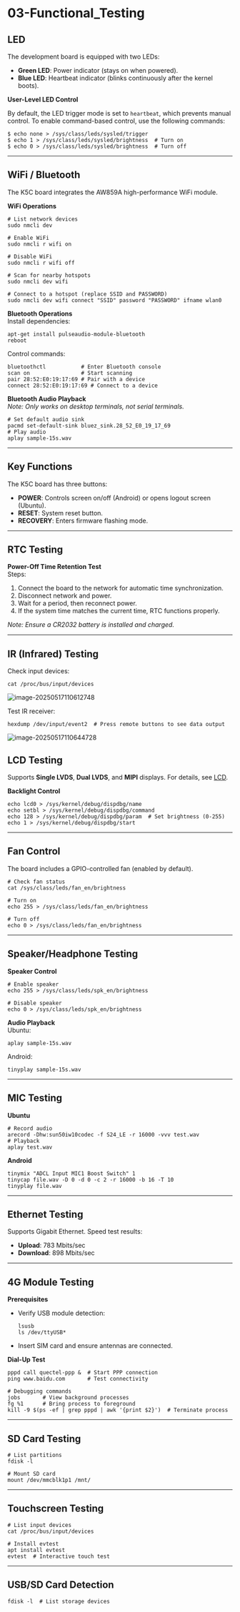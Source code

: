 # 03-Functional_Testing

## LED

The development board is equipped with two LEDs:  
- **Green LED**: Power indicator (stays on when powered).  
- **Blue LED**: Heartbeat indicator (blinks continuously after the kernel boots).  

**User-Level LED Control**  

By default, the LED trigger mode is set to `heartbeat`, which prevents manual control. To enable command-based control, use the following commands:  

```shell
$ echo none > /sys/class/leds/sysled/trigger
$ echo 1 > /sys/class/leds/sysled/brightness  # Turn on
$ echo 0 > /sys/class/leds/sysled/brightness  # Turn off
```

---

## WiFi / Bluetooth

The K5C board integrates the AW859A high-performance WiFi module.  

**WiFi Operations**  
```shell
# List network devices
sudo nmcli dev

# Enable WiFi
sudo nmcli r wifi on

# Disable WiFi
sudo nmcli r wifi off

# Scan for nearby hotspots
sudo nmcli dev wifi

# Connect to a hotspot (replace SSID and PASSWORD)
sudo nmcli dev wifi connect "SSID" password "PASSWORD" ifname wlan0
```

**Bluetooth Operations**  
Install dependencies:  
```shell
apt-get install pulseaudio-module-bluetooth
reboot
```

Control commands:  
```shell
bluetoothctl           # Enter Bluetooth console
scan on                # Start scanning
pair 28:52:E0:19:17:69 # Pair with a device
connect 28:52:E0:19:17:69 # Connect to a device
```

**Bluetooth Audio Playback**  
*Note: Only works on desktop terminals, not serial terminals.*  
```shell
# Set default audio sink
pacmd set-default-sink bluez_sink.28_52_E0_19_17_69
# Play audio
aplay sample-15s.wav
```

---

## Key Functions

The K5C board has three buttons:  
- **POWER**: Controls screen on/off (Android) or opens logout screen (Ubuntu).  
- **RESET**: System reset button.  
- **RECOVERY**: Enters firmware flashing mode.  

---

## RTC Testing

**Power-Off Time Retention Test**  
Steps:  
1. Connect the board to the network for automatic time synchronization.  
2. Disconnect network and power.  
3. Wait for a period, then reconnect power.  
4. If the system time matches the current time, RTC functions properly.  

*Note: Ensure a CR2032 battery is installed and charged.*  

---

## IR (Infrared) Testing

Check input devices:  
```shell
cat /proc/bus/input/devices
```

![image-20250517110612748](http://tanzhtanzh.oss-cn-shenzhen.aliyuncs.com/img/image-20250517110612748.png)

Test IR receiver:  

```shell
hexdump /dev/input/event2  # Press remote buttons to see data output
```

![image-20250517110644728](http://tanzhtanzh.oss-cn-shenzhen.aliyuncs.com/img/image-20250517110644728.png)

## LCD Testing

Supports **Single LVDS**, **Dual LVDS**, and **MIPI** displays. For details, see [LCD](../05-Drivers_Development/LCD.md).  

**Backlight Control**  

```shell
echo lcd0 > /sys/kernel/debug/dispdbg/name
echo setbl > /sys/kernel/debug/dispdbg/command
echo 128 > /sys/kernel/debug/dispdbg/param  # Set brightness (0-255)
echo 1 > /sys/kernel/debug/dispdbg/start
```

---

## Fan Control

The board includes a GPIO-controlled fan (enabled by default).  

```shell
# Check fan status
cat /sys/class/leds/fan_en/brightness

# Turn on
echo 255 > /sys/class/leds/fan_en/brightness

# Turn off
echo 0 > /sys/class/leds/fan_en/brightness
```

---

## Speaker/Headphone Testing

**Speaker Control**  
```shell
# Enable speaker
echo 255 > /sys/class/leds/spk_en/brightness

# Disable speaker
echo 0 > /sys/class/leds/spk_en/brightness
```

**Audio Playback**  
Ubuntu:  
```shell
aplay sample-15s.wav
```

Android:  
```shell
tinyplay sample-15s.wav
```

---

## MIC Testing

**Ubuntu**  
```shell
# Record audio
arecord -Dhw:sun50iw10codec -f S24_LE -r 16000 -vvv test.wav
# Playback
aplay test.wav
```

**Android**  
```shell
tinymix "ADCL Input MIC1 Boost Switch" 1
tinycap file.wav -D 0 -d 0 -c 2 -r 16000 -b 16 -T 10
tinyplay file.wav
```

---

## Ethernet Testing

Supports Gigabit Ethernet. Speed test results:  
- **Upload**: 783 Mbits/sec  
- **Download**: 898 Mbits/sec  

---

## 4G Module Testing

**Prerequisites**  
- Verify USB module detection:  
  ```shell
  lsusb
  ls /dev/ttyUSB*
  ```
- Insert SIM card and ensure antennas are connected.  

**Dial-Up Test**  
```shell
pppd call quectel-ppp &  # Start PPP connection
ping www.baidu.com       # Test connectivity

# Debugging commands
jobs       # View background processes
fg %1      # Bring process to foreground
kill -9 $(ps -ef | grep pppd | awk '{print $2}')  # Terminate process
```

---

## SD Card Testing

```shell
# List partitions
fdisk -l

# Mount SD card
mount /dev/mmcblk1p1 /mnt/
```

---

## Touchscreen Testing

```shell
# List input devices
cat /proc/bus/input/devices

# Install evtest
apt install evtest
evtest  # Interactive touch test
```

---

## USB/SD Card Detection

```shell
fdisk -l  # List storage devices
```